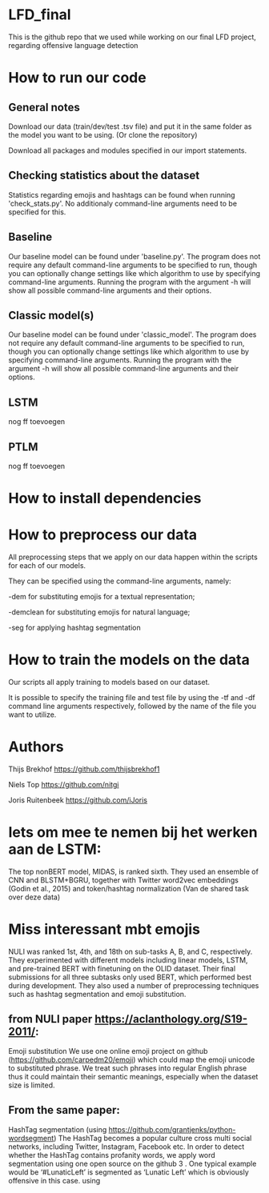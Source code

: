 # LFD_final
This is the github repo that we used while working on our final LFD project, regarding offensive language detection

# How to run our code

## General notes
Download our data (train/dev/test .tsv file) and put it in the same folder as the model you want to be using. (Or clone the repository)

Download all packages and modules specified in our import statements.

## Checking statistics about the dataset
Statistics regarding emojis and hashtags can be found when running 'check_stats.py'. No additionaly command-line arguments need to be specified for this. 

## Baseline
Our baseline model can be found under 'baseline.py'. The program does not require any default command-line arguments to be specified to run, though you can optionally change settings like which algorithm to use by specifying command-line arguments. Running the program with the argument -h will show all possible command-line arguments and their options.  

## Classic model(s)
Our baseline model can be found under 'classic_model'. The program does not require any default command-line arguments to be specified to run, though you can optionally change settings like which algorithm to use by specifying command-line arguments. Running the program with the argument -h will show all possible command-line arguments and their options.  

## LSTM
nog ff toevoegen

## PTLM
nog ff toevoegen

# How to install dependencies

# How to preprocess our data
All preprocessing steps that we apply on our data happen within the scripts for each of our models. 

They can be specified using the command-line arguments, namely:

 -dem for substituting emojis for a textual representation;
 
 -demclean for substituting emojis for natural language;
 
 -seg for applying hashtag segmentation
 
# How to train the models on the data
Our scripts all apply training to models based on our dataset. 

It is possible to specify the training file and test file by using the -tf and -df command line arguments respectively, followed by the name of the file you want to utilize.

# Authors
Thijs Brekhof    https://github.com/thijsbrekhof1

Niels Top        https://github.com/nitgi

Joris Ruitenbeek https://github.com/iJoris


# Iets om mee te nemen bij het werken aan de LSTM:
The top nonBERT model, MIDAS, is ranked sixth. They used
an ensemble of CNN and BLSTM+BGRU, together with Twitter word2vec embeddings (Godin
et al., 2015) and token/hashtag normalization
(Van de shared task over deze data)

# Miss interessant mbt emojis
NULI was ranked 1st, 4th, and 18th on sub-tasks
A, B, and C, respectively. They experimented
with different models including linear models, LSTM, and pre-trained BERT with finetuning on the OLID dataset. Their final
submissions for all three subtasks only used
BERT, which performed best during development. They also used a number of preprocessing techniques such as hashtag segmentation and emoji substitution.

## from NULI paper https://aclanthology.org/S19-2011/:
Emoji substitution We use one online emoji
project on github (https://github.com/carpedm20/emoji) which could map the emoji unicode to substituted phrase. We treat such phrases
into regular English phrase thus it could maintain their semantic meanings, especially when the dataset size is limited.

## From the same paper:
HashTag segmentation (using https://github.com/grantjenks/python-wordsegment) The HashTag becomes
a popular culture cross multi social networks, including Twitter, Instagram, Facebook etc. In order
to detect whether the HashTag contains profanity words, we apply word segmentation using one
open source on the github 3
. One typical example
would be ‘#LunaticLeft’ is segmented as ‘Lunatic
Left’ which is obviously offensive in this case.
using 
